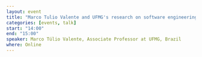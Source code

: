 ```yaml
---
layout: event
title: "Marco Tulio Valente and UFMG's research on software engineering"
categories: [events, talk]
start: "14:00"
end: "15:00"
speaker: Marco Túlio Valente, Associate Professor at UFMG, Brazil
where: Online
---
```


